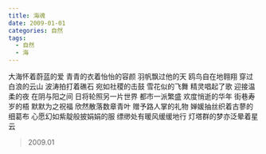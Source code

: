 ```yaml
---
title: 海魂
date: 2009-01-01
categories: 自然
tags:
  - 自然
  - 海
---
```


大海怀着蔚蓝的爱
青青的衣着怡怡的容颜
羽帆飘过他的天
鸥鸟自在地翱翔<!--more-->
穿过白浪的云山
波涛拍打着礁石
宛如社稷的击鼓
雪花似的飞舞
精灵唱起了歌
迎接温柔的夜
在阴与阳之间
日将轮照另一片世界
都市一派繁盛
欢度悄逝的华年
街巷寿岁的梧
默默为之祝福
欣然散落数章青叶
赠予路人掌的礼物
婵媛抽丝织着古蓼的细葛布
心愿幻如紫靛般披娟娟的服
缥缈处有暖风缓缓地行
灯塔群的梦亦泛晕着星云

> 2009.01
